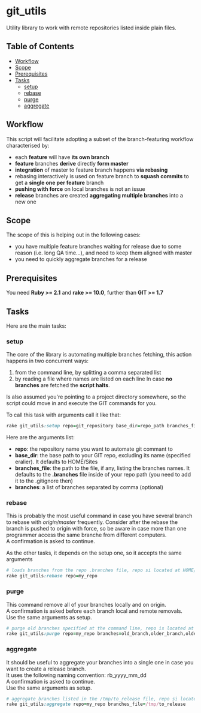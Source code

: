 git_utils
===========
Utility library to work with remote repositories listed inside plain files. 

## Table of Contents
* [Workflow](#workflow)
* [Scope](#scope)
* [Prerequisites](#prerequisites)
* [Tasks](#tasks)
  * [setup](#setup)
  * [rebase](#rebase)
  * [purge](#purge)
  * [aggregate](#aggregate)

## Workflow
This script will facilitate adopting a subset of the branch-featuring workflow characterised by:
* each **feature** will have **its own branch**
* **feature** branches **derive** directly **form master**
* **integration** of master to feature branch happens **via rebasing**
* rebasing interactively is used on feature branch to **squash commits** to get a **single one per feature** branch
* **pushing with force** on local branches is not an issue
* **release** branches are created **aggregating multiple branches** into a new one

## Scope
The scope of this is helping out in the following cases:
* you have multiple feature branches waiting for release due to some reason (i.e. long QA time...), and need to keep them aligned with master
* you need to quickly aggregate branches for a release

## Prerequisites
You need **Ruby >= 2.1** and **rake >= 10.0**, further than **GIT >= 1.7**

## Tasks
Here are the main tasks:

### setup
The core of the library is automating multiple branches fetching, this action happens in two concurrent ways:
1. from the command line, by splitting a comma separated list
2. by reading a file where names are listed on each line
In case **no branches** are fetched the **script halts**.

Is also assumed you're pointing to a project directory somewhere, so the script could move in and execute the GIT commands for you.

To call this task with arguments call it like that:
```ruby
rake git_utils:setup repo=git_repository base_dir=repo_path branches_file=file_listing_branches branches=list,of,branches,separated,by,comma
```
Here are the arguments list:
* **repo**: the repository name you want to automate git commant to
* **base_dir**: the base path to your GIT repo, excluding its name (specified eralier). It defaults to HOME/Sites
* **branches_file**: the path to the file, if any, listing the branches names. It defaults to the **.branches** file inside of your repo path (you need to add it to the .gitignore then)
* **branches**: a list of branches separated by comma (optional)

### rebase
This is probably the most useful command in case you have several branch to rebase with _origin/master_ frequently.
Consider after the rebase the branch is pushed to origin with force, so be aware in case more than one programmer access the same branche from different computers.  
A confirmation is asked to continue.  

As the other tasks, it depends on the setup one, so it accepts the same arguments
```ruby
# loads branches from the repo .branches file, repo si located at HOME/Sites/my_repo
rake git_utils:rebase repo=my_repo
```

### purge
This command remove all of your branches locally and on origin.  
A confirmation is asked before each branch local and remote removals.  
Use the same arguments as setup.
```ruby
# purge old branches specified at the command line, repo is located at HOME/Sites/my_repo
rake git_utils:purge repo=my_repo branches=old_branch,older_branch,oldest_branch
```

### aggregate
It should be useful to aggregate your branches into a single one in case you want to create a release branch.  
It uses the following naming convention: rb_yyyy_mm_dd  
A confirmation is asked to continue.  
Use the same arguments as setup.
```ruby
# aggregate branches listed in the /tmp/to_release file, repo si located at HOME/Sites/my_repo
rake git_utils:aggregate repo=my_repo branches_file=/tmp/to_release
```
